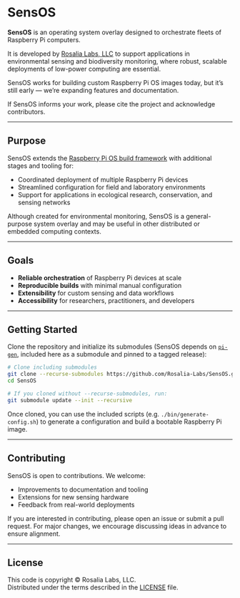 # SensOS

**SensOS** is an operating system overlay designed to orchestrate fleets of Raspberry Pi computers.  

It is developed by [Rosalia Labs, LLC](https://rosalialabs.com) to support applications in environmental sensing and biodiversity monitoring, where robust, scalable deployments of low-power computing are essential.

SensOS works for building custom Raspberry Pi OS images today, but it’s still early — we’re expanding features and documentation.

If SensOS informs your work, please cite the project and acknowledge contributors.

---

## Purpose

SensOS extends the [Raspberry Pi OS build framework](https://github.com/RPi-Distro/pi-gen) with additional stages and tooling for:

- Coordinated deployment of multiple Raspberry Pi devices
- Streamlined configuration for field and laboratory environments
- Support for applications in ecological research, conservation, and sensing networks

Although created for environmental monitoring, SensOS is a general-purpose system overlay and may be useful in other distributed or embedded computing contexts.

---

## Goals

- **Reliable orchestration** of Raspberry Pi devices at scale
- **Reproducible builds** with minimal manual configuration
- **Extensibility** for custom sensing and data workflows
- **Accessibility** for researchers, practitioners, and developers

---

## Getting Started

Clone the repository and initialize its submodules (SensOS depends on [`pi-gen`](https://github.com/RPi-Distro/pi-gen), included here as a submodule and pinned to a tagged release):

```bash
# Clone including submodules
git clone --recurse-submodules https://github.com/Rosalia-Labs/SensOS.git
cd SensOS

# If you cloned without --recurse-submodules, run:
git submodule update --init --recursive
```

Once cloned, you can use the included scripts (e.g. `./bin/generate-config.sh`) to generate a configuration and build a bootable Raspberry Pi image.

---

## Contributing

SensOS is open to contributions. We welcome:

- Improvements to documentation and tooling
- Extensions for new sensing hardware
- Feedback from real-world deployments

If you are interested in contributing, please open an issue or submit a pull request. For major changes, we encourage discussing ideas in advance to ensure alignment.

---

## License

This code is copyright © Rosalia Labs, LLC.  
Distributed under the terms described in the [LICENSE](./LICENSE) file.
